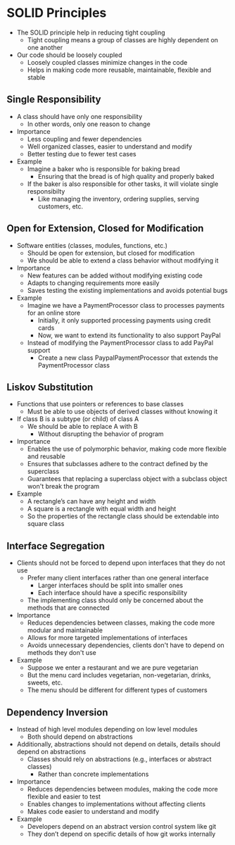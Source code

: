 # SOLID Principles

-   The SOLID principle help in reducing tight coupling
    -   Tight coupling means a group of classes are highly dependent on one another
-   Our code should be loosely coupled
    -   Loosely coupled classes minimize changes in the code
    -   Helps in making code more reusable, maintainable, flexible and stable

## Single Responsibility

-   A class should have only one responsibility
    -   In other words, only one reason to change
-   Importance
    -   Less coupling and fewer dependencies
    -   Well organized classes, easier to understand and modify
    -   Better testing due to fewer test cases
-   Example
    -   Imagine a baker who is responsible for baking bread
        -   Ensuring that the bread is of high quality and properly baked
    -   If the baker is also responsible for other tasks, it will violate single responsibilty
        -   Like managing the inventory, ordering supplies, serving customers, etc.

## Open for Extension, Closed for Modification

-   Software entities (classes, modules, functions, etc.)
    -   Should be open for extension, but closed for modification
    -   We should be able to extend a class behavior without modifying it
-   Importance
    -   New features can be added without modifying existing code
    -   Adapts to changing requirements more easily
    -   Saves testing the existing implementations and avoids potential bugs
-   Example
    -   Imagine we have a PaymentProcessor class to processes payments for an online store
        -   Initially, it only supported processing payments using credit cards
        -   Now, we want to extend its functionality to also support PayPal
    -   Instead of modifying the PaymentProcessor class to add PayPal support
        -   Create a new class PaypalPaymentProcessor that extends the PaymentProcessor class

## Liskov Substitution

-   Functions that use pointers or references to base classes
    -   Must be able to use objects of derived classes without knowing it
-   If class B is a subtype (or child) of class A
    -   We should be able to replace A with B
        -   Without disrupting the behavior of program
-   Importance
    -   Enables the use of polymorphic behavior, making code more flexible and reusable
    -   Ensures that subclasses adhere to the contract defined by the superclass
    -   Guarantees that replacing a superclass object with a subclass object won't break the program
-   Example
    -   A rectangle’s can have any height and width
    -   A square is a rectangle with equal width and height
    -   So the properties of the rectangle class should be extendable into square class

## Interface Segregation

-   Clients should not be forced to depend upon interfaces that they do not use
    -   Prefer many client interfaces rather than one general interface
        -   Larger interfaces should be split into smaller ones
        -   Each interface should have a specific responsibility
    -   The implementing class should only be concerned about the methods that are connected
-   Importance
    -   Reduces dependencies between classes, making the code more modular and maintainable
    -   Allows for more targeted implementations of interfaces
    -   Avoids unnecessary dependencies, clients don't have to depend on methods they don't use
-   Example
    -   Suppose we enter a restaurant and we are pure vegetarian
    -   But the menu card includes vegetarian, non-vegetarian, drinks, sweets, etc.
    -   The menu should be different for different types of customers

## Dependency Inversion

-   Instead of high level modules depending on low level modules
    -   Both should depend on abstractions
-   Additionally, abstractions should not depend on details, details should depend on abstractions
    -   Classes should rely on abstractions (e.g., interfaces or abstract classes)
        -   Rather than concrete implementations
-   Importance
    -   Reduces dependencies between modules, making the code more flexible and easier to test
    -   Enables changes to implementations without affecting clients
    -   Makes code easier to understand and modify
-   Example
    -   Developers depend on an abstract version control system like git
    -   They don’t depend on specific details of how git works internally
